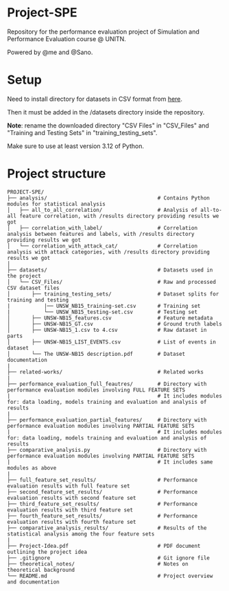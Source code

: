 # Project-SPE

Repository for the performance evaluation project of Simulation and Performance Evaluation course @ UNITN.

Powered by @me and @Sano.

# Setup
Need to install directory for datasets in CSV format from <a href="https://unsw-my.sharepoint.com/:f:/g/personal/z5025758_ad_unsw_edu_au/EnuQZZn3XuNBjgfcUu4DIVMBLCHyoLHqOswirpOQifr1ag?e=gKWkLS">here</a>.

Then it must be added in the /datasets directory inside the repository.

**Note**: rename the downloaded directory "CSV Files" in "CSV_Files" and "Training and Testing Sets" in "training_testing_sets".

Make sure to use at least version 3.12 of Python.

# Project structure
```
PROJECT-SPE/
├── analysis/                                    # Contains Python modules for statistical analysis
│   ├── all_to_all_correlation/                  # Analysis of all-to-all feature correlation, with /results directory providing results we got
│   ├── correlation_with_label/                  # Correlation analysis between features and labels, with /results directory providing results we got
│   └── correlation_with_attack_cat/             # Correlation analysis with attack categories, with /results directory providing results we got
│
├── datasets/                                    # Datasets used in the project
│   └── CSV_Files/                               # Raw and processed CSV dataset files
│       ├── training_testing_sets/               # Dataset splits for training and testing
|           |── UNSW_NB15_training-set.csv       # Training set
|           └── UNSW_NB15_testing-set.csv        # Testing set
│       ├── UNSW-NB15_features.csv               # Feature metadata
│       ├── UNSW-NB15_GT.csv                     # Ground truth labels
│       ├── UNSW-NB15_1.csv to 4.csv             # Raw dataset in parts
│       ├── UNSW-NB15_LIST_EVENTS.csv            # List of events in dataset
│       └── The UNSW-NB15 description.pdf        # Dataset documentation
|
├── related-works/                               # Related works
|
├── performance_evaluation_full_feautres/        # Directory with performance evaluation modules involving FULL FEATURE SETS
|                                                # It includes modules for: data loading, models training and evaluation and analysis of results
|
├── performance_evaluation_partial_features/     # Directory with performance evaluation modules involving PARTIAL FEATURE SETS
|                                                # It includes modules for: data loading, models training and evaluation and analysis of results
├── comparative_analysis.py                      # Directory with performance evaluation modules involving PARTIAL FEATURE SETS
|                                                # It includes same modules as above
|
├── full_feature_set_results/                    # Performance evaluation results with full feature set 
├── second_feature_set_results/                  # Performance evaluation results with second feature set
├── third_feature_set_results/                   # Performance evaluation results with third feature set
├── fourth_feature_set_results/                  # Performance evaluation results with fourth feature set
├── comparative_analysis_results/                # Results of the statistical analysis among the four feature sets
|
├── Project-Idea.pdf                             # PDF document outlining the project idea
├── .gitignore                                   # Git ignore file
├── theoretical_notes/                           # Notes on theoretical background
└── README.md                                    # Project overview and documentation
```
